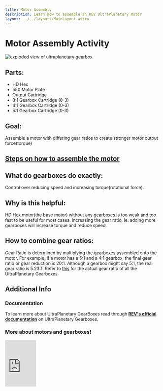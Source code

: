 ```yaml
---
title: Motor Assembly
description: Learn how to assemble an REV UltraPlanetary Motor
layout: ../../layouts/MainLayout.astro
---
```


# Motor Assembly Activity

![exploded view of ultraplanetary gearbox](https://cdn11.bigcommerce.com/s-t3eo8vwp22/images/stencil/960w/products/479/1476/UltraPlanetary_Gearbox_Kit_Expanded_View_REV-41-1600_Not_800x800__30864.1615481610.png?c=2)
## Parts:
- HD Hex
- 550 Motor Plate
- Output Cartridge
- 3:1 Gearbox Cartridge (0-3)
- 4:1 Gearbox Cartridge (0-3)
- 5:1 Gearbox Cartridge (0-3)

## Goal:
 Assemble a motor with differing gear ratios to create stronger motor output force(torque)

## [Steps on how to assemble the motor](https://docs.revrobotics.com/ultraplanetary/ultraplanetary-gearbox/assembly-instructions)

## What do gearboxes do exactly:
Control over reducing speed and increasing torque(rotational force).

## Why is this helpful:
HD Hex motor(the base motor) without any gearboxes is too weak and too fast to be useful for most cases. Increasing the gear ratio, ie. adding more gearboxes will increase torque and reduce speed.

## How to combine gear ratios:
Gear Ratio is determined by multiplying the gearboxes assembled onto the motor. For example, if a motor has a 5:1 and a 4:1 gearbox, the final gear ratio or gear reduction is 20:1. Although a gearbox might say 5:1, the real gear ratio is 5.23:1.
Refer to [this](https://docs.revrobotics.com/ultraplanetary/ultraplanetary-gearbox/cartridge-details) for the actual gear ratio of all the UltraPlanetary Gearboxes.

## Additional Info

### Documentation
To learn more about UltraPlanetary GearBoxes read through [**REV's official documentation**](https://docs.revrobotics.com/ultraplanetary/) on UltraPlanetary Gearboxes.


### More about motors and gearboxes!
<iframe src ="https://docs.google.com/presentation/d/1UcUXMOujRhh-15hkd4CWmCxWLqwqjjOyIDbn4tSJxm8/embed"/ frameborder="0" width="100">

Don't delete this because embed covers over source heading and this stops it.



## Sources:
- https://www.revrobotics.com/rev-41-1600/
- https://docs.revrobotics.com/ultraplanetary/ultraplanetary-gearbox/assembly-instructions
- https://docs.revrobotics.com/ultraplanetary/ultraplanetary-gearbox/assembly-instructions
- https://docs.revrobotics.com/duo-build/actuators/gears#using-gears-as-a-powertrain



